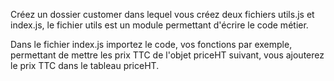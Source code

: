 Créez un dossier customer dans lequel vous créez deux fichiers utils.js et index.js, le fichier utils est un module permettant d'écrire le code métier.

Dans le fichier index.js importez le code, vos fonctions par exemple, permettant de mettre les prix TTC de l'objet priceHT suivant, vous ajouterez le prix TTC dans le tableau priceHT.